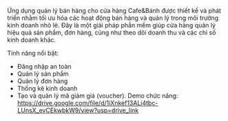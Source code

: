 Ứng dụng quản lý bán hàng cho cửa hàng Cafe&Bánh được thiết kế và phát triển nhằm tối ưu hóa các hoạt động bán hàng và quản lý trong môi trường kinh doanh nhỏ lẻ. Đây là một giải pháp phần mềm giúp cửa hàng quản lý hiệu quả sản phẩm, đơn hàng, cũng như theo dõi doanh thu và các chỉ số kinh doanh khác.

Tính năng nổi bật:
- Đăng nhập an toàn
- Quản lý sản phẩm
- Quản lý đơn hàng
- Thống kê kinh doanh
- Tạo và quản lý mã giảm giá (voucher).
Demo chức năng: https://drive.google.com/file/d/1iXnkef13ALi4tbc-LUnsX_evCEkwbkW9/view?usp=drive_link

